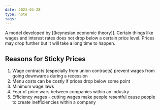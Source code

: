 ```yaml
---
date: 2023-03-28
type: note
tags: 
---
```


A model developed by [[keynesian economic theory]].
Certain things like wages and interest rates does not drop below a certain price level. Prices may drop further but it will take a long time to happen.

## Reasons for Sticky Prices
1. Wage contracts (especially from union contracts) prevent wages from going downwards during a recession
2. Menu costs can be costly if prices drop below some point
3. Minimum wage laws
4. Fear of price wars between companies within an industry
5. Efficiency wages - cutting wages make people resentful cause people to create inefficiencies within a company
